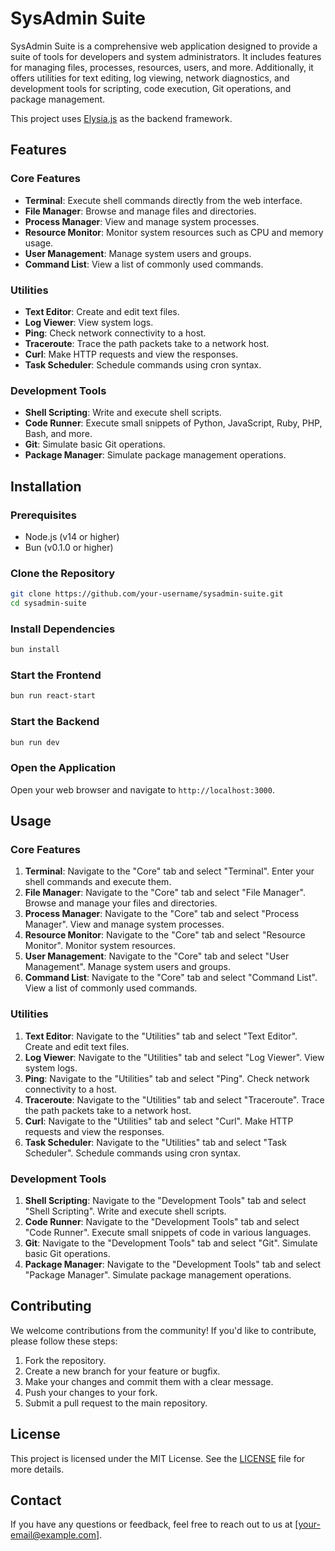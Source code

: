 # SysAdmin Suite

SysAdmin Suite is a comprehensive web application designed to provide a suite of tools for developers and system administrators. It includes features for managing files, processes, resources, users, and more. Additionally, it offers utilities for text editing, log viewing, network diagnostics, and development tools for scripting, code execution, Git operations, and package management.

This project uses [Elysia.js](https://elysia.js.org/) as the backend framework.

## Features

### Core Features
- **Terminal**: Execute shell commands directly from the web interface.
- **File Manager**: Browse and manage files and directories.
- **Process Manager**: View and manage system processes.
- **Resource Monitor**: Monitor system resources such as CPU and memory usage.
- **User Management**: Manage system users and groups.
- **Command List**: View a list of commonly used commands.

### Utilities
- **Text Editor**: Create and edit text files.
- **Log Viewer**: View system logs.
- **Ping**: Check network connectivity to a host.
- **Traceroute**: Trace the path packets take to a network host.
- **Curl**: Make HTTP requests and view the responses.
- **Task Scheduler**: Schedule commands using cron syntax.

### Development Tools
- **Shell Scripting**: Write and execute shell scripts.
- **Code Runner**: Execute small snippets of Python, JavaScript, Ruby, PHP, Bash, and more.
- **Git**: Simulate basic Git operations.
- **Package Manager**: Simulate package management operations.

## Installation

### Prerequisites
- Node.js (v14 or higher)
- Bun (v0.1.0 or higher)

### Clone the Repository
```sh
git clone https://github.com/your-username/sysadmin-suite.git
cd sysadmin-suite
```

### Install Dependencies
```sh
bun install
```

### Start the Frontend
```sh
bun run react-start
```

### Start the Backend
```sh
bun run dev
```

### Open the Application
Open your web browser and navigate to `http://localhost:3000`.

## Usage

### Core Features
1. **Terminal**: Navigate to the "Core" tab and select "Terminal". Enter your shell commands and execute them.
2. **File Manager**: Navigate to the "Core" tab and select "File Manager". Browse and manage your files and directories.
3. **Process Manager**: Navigate to the "Core" tab and select "Process Manager". View and manage system processes.
4. **Resource Monitor**: Navigate to the "Core" tab and select "Resource Monitor". Monitor system resources.
5. **User Management**: Navigate to the "Core" tab and select "User Management". Manage system users and groups.
6. **Command List**: Navigate to the "Core" tab and select "Command List". View a list of commonly used commands.

### Utilities
1. **Text Editor**: Navigate to the "Utilities" tab and select "Text Editor". Create and edit text files.
2. **Log Viewer**: Navigate to the "Utilities" tab and select "Log Viewer". View system logs.
3. **Ping**: Navigate to the "Utilities" tab and select "Ping". Check network connectivity to a host.
4. **Traceroute**: Navigate to the "Utilities" tab and select "Traceroute". Trace the path packets take to a network host.
5. **Curl**: Navigate to the "Utilities" tab and select "Curl". Make HTTP requests and view the responses.
6. **Task Scheduler**: Navigate to the "Utilities" tab and select "Task Scheduler". Schedule commands using cron syntax.

### Development Tools
1. **Shell Scripting**: Navigate to the "Development Tools" tab and select "Shell Scripting". Write and execute shell scripts.
2. **Code Runner**: Navigate to the "Development Tools" tab and select "Code Runner". Execute small snippets of code in various languages.
3. **Git**: Navigate to the "Development Tools" tab and select "Git". Simulate basic Git operations.
4. **Package Manager**: Navigate to the "Development Tools" tab and select "Package Manager". Simulate package management operations.

## Contributing

We welcome contributions from the community! If you'd like to contribute, please follow these steps:

1. Fork the repository.
2. Create a new branch for your feature or bugfix.
3. Make your changes and commit them with a clear message.
4. Push your changes to your fork.
5. Submit a pull request to the main repository.

## License

This project is licensed under the MIT License. See the [LICENSE](LICENSE) file for more details.

## Contact

If you have any questions or feedback, feel free to reach out to us at [your-email@example.com].
